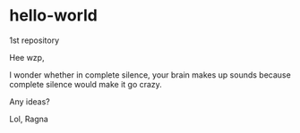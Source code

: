 # hello-world
1st repository

Hee wzp,

I wonder whether in complete silence, your brain makes up sounds because complete silence would make it go crazy.

Any ideas?

Lol, Ragna
